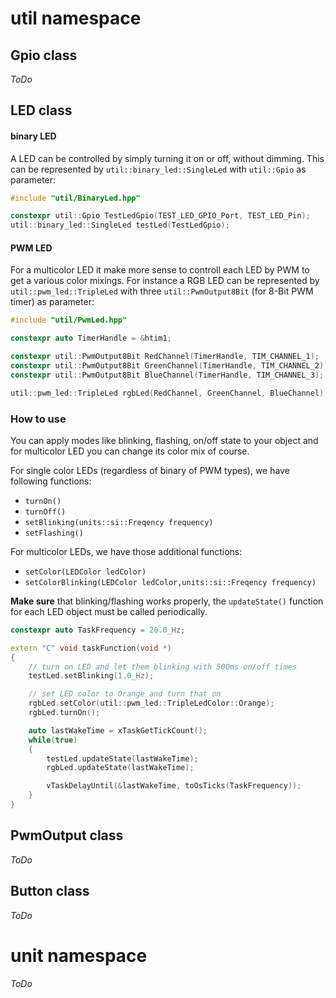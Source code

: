 # util namespace

## Gpio class
*ToDo*

## LED class

#### binary LED
A LED can be controlled by simply turning it on or off, without dimming.
This can be represented by `util::binary_led::SingleLed` with `util::Gpio` as parameter:

```cpp
#include "util/BinaryLed.hpp"

constexpr util::Gpio TestLedGpio(TEST_LED_GPIO_Port, TEST_LED_Pin);
util::binary_led::SingleLed testLed(TestLedGpio);
```

#### PWM LED

For a multicolor LED it make more sense to controll each LED by PWM to get a various color mixings.
For instance a RGB LED can be represented by `util::pwm_led::TripleLed` with three `util::PwmOutput8Bit` (for 8-Bit PWM timer) as parameter:

```cpp
#include "util/PwmLed.hpp"

constexpr auto TimerHandle = &htim1;

constexpr util::PwmOutput8Bit RedChannel(TimerHandle, TIM_CHANNEL_1);
constexpr util::PwmOutput8Bit GreenChannel(TimerHandle, TIM_CHANNEL_2);
constexpr util::PwmOutput8Bit BlueChannel(TimerHandle, TIM_CHANNEL_3);

util::pwm_led::TripleLed rgbLed(RedChannel, GreenChannel, BlueChannel);
```

### How to use
You can apply modes like blinking, flashing, on/off state to your object and for multicolor LED you can change its color mix of course.

For single color LEDs (regardless of binary of PWM types), we have following functions:
- `turnOn()`
- `turnOff()`
- `setBlinking(units::si::Freqency frequency)`
- `setFlashing()`

For multicolor LEDs, we have those additional functions:
- `setColor(LEDColor ledColor)`
- `setColorBlinking(LEDColor ledColor,units::si::Freqency frequency)`

**Make sure** that blinking/flashing works properly, the `updateState()` function for each LED object must be called periodically.

```cpp
constexpr auto TaskFrequency = 20.0_Hz;

extern "C" void taskFunction(void *)
{
    // turn on LED and let them blinking with 500ms on/off times
    testLed.setBlinking(1.0_Hz);

    // set LED color to Orange and turn that on
    rgbLed.setColor(util::pwm_led::TripleLedColor::Orange);
    rgbLed.turnOn();

    auto lastWakeTime = xTaskGetTickCount();
    while(true)
    {
        testLed.updateState(lastWakeTime);
        rgbLed.updateState(lastWakeTime);

        vTaskDelayUntil(&lastWakeTime, toOsTicks(TaskFrequency));
    }
}
```

## PwmOutput class
*ToDo*

## Button class
*ToDo*

# unit namespace
*ToDo*
